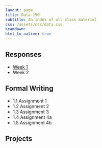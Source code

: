 ```yaml
---
layout: page
title: Data-150
subtitle: An index of all class material
css: /assets/css/data.css
kramdown:
html_to_native: true
---
```


## Responses

   * [Week 1](https://bryanhuffman.github.io/2020-08-25-humble/)
   * Week 2
   
## Formal Writing

   * 1.1 Assignment 1
   * 1.2 Assignment 2
   * 1.3 Assignment 3
   * 1.4 Assignment 4a
   * 1.5 Assignment 4b
   
## Projects
